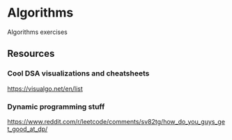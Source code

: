 # Algorithms
Algorithms exercises


## Resources


### Cool DSA visualizations and cheatsheets

https://visualgo.net/en/list

### Dynamic programming stuff

https://www.reddit.com/r/leetcode/comments/sv82tg/how_do_you_guys_get_good_at_dp/

